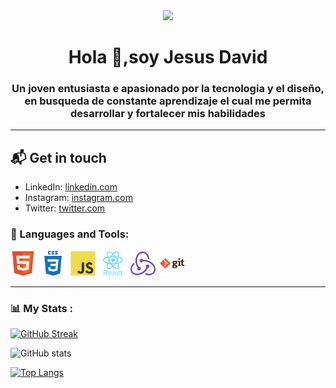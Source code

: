 <div id="header" align="center">
    <img src="https://media.giphy.com/media/qgQUggAC3Pfv687qPC/giphy.gif" width="400" />
    <h1 align="center">Hola 👋,soy Jesus David</h1>
    <h3 align="center">Un joven entusiasta e apasionado por la tecnologia y el diseño, en busqueda de constante aprendizaje el cual me permita desarrollar y fortalecer mis habilidades</h3>
</div>

--- 

## 📬 Get in touch
- LinkedIn: [linkedin.com](https://www.linkedin.com/in/jesus-david-saavedra-latorre-875729187/)
- Instagram: [instagram.com](https://www.instagram.com/_.jesus_david._/)
- Twitter: [twitter.com](https://twitter.com/IamJesusd88)

<div align="left">
    <h3>🔨 Languages and Tools:</h3>
    <div>
        <img src="https://github.com/devicons/devicon/blob/master/icons/html5/html5-original.svg" title="HTML5" alt="HTML" width="40" height="40"/>&nbsp;
        <img src="https://github.com/devicons/devicon/blob/master/icons/css3/css3-plain-wordmark.svg"  title="CSS3" alt="CSS" width="40" height="40"/>&nbsp;
        <img src="https://github.com/devicons/devicon/blob/master/icons/javascript/javascript-original.svg" title="JavaScript" alt="JavaScript" width="40" height="40"/>&nbsp;
        <img src="https://github.com/devicons/devicon/blob/master/icons/react/react-original-wordmark.svg" title="React" alt="React" width="40" height="40"/>&nbsp;
        <img src="https://github.com/devicons/devicon/blob/master/icons/redux/redux-original.svg" title="Redux" alt="React" width="40" height="40"/>&nbsp;
        <img src="https://github.com/devicons/devicon/blob/master/icons/git/git-original-wordmark.svg" title="Git" **alt="Git" width="40" height="40"/>
      </div>
</div>

---

### 📊 My Stats :


[![GitHub Streak](http://github-readme-streak-stats.herokuapp.com?user=JesusDSaavedra&theme=onedark)](https://git.io/streak-stats)

![GitHub stats](https://github-readme-stats.vercel.app/api?username=JesusDSaavedra&show_icons=true&theme=radical)

[![Top Langs](https://github-readme-stats.vercel.app/api/top-langs/?username=JesusDSaavedra&theme=tokyonight)](https://github.com/anuraghazra/github-readme-stats)



